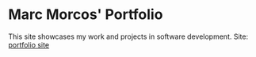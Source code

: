 # Marc Morcos' Portfolio

This site showcases my work and projects in software development. Site:
[portfolio site](https://Marc-Morcos.github.io/)
